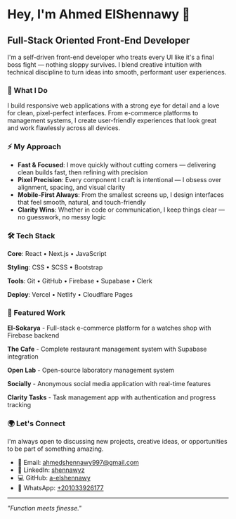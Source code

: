 # Hey, I'm Ahmed ElShennawy 👋

## Full-Stack Oriented Front-End Developer

I'm a self-driven front-end developer who treats every UI like it's a final boss fight — nothing sloppy survives. I blend creative intuition with technical discipline to turn ideas into smooth, performant user experiences.

### 🎯 What I Do

I build responsive web applications with a strong eye for detail and a love for clean, pixel-perfect interfaces. From e-commerce platforms to management systems, I create user-friendly experiences that look great and work flawlessly across all devices.

### ⚡ My Approach

- **Fast & Focused**: I move quickly without cutting corners — delivering clean builds fast, then refining with precision
- **Pixel Precision**: Every component I craft is intentional — I obsess over alignment, spacing, and visual clarity
- **Mobile-First Always**: From the smallest screens up, I design interfaces that feel smooth, natural, and touch-friendly
- **Clarity Wins**: Whether in code or communication, I keep things clear — no guesswork, no messy logic

### 🛠️ Tech Stack

**Core**: React • Next.js • JavaScript

**Styling**: CSS • SCSS • Bootstrap

**Tools**: Git • GitHub • Firebase • Supabase • Clerk

**Deploy**: Vercel • Netlify • Cloudflare Pages

### 🚀 Featured Work

**El-Sokarya** - Full-stack e-commerce platform for a watches shop with Firebase backend

**The Cafe** - Complete restaurant management system with Supabase integration

**Open Lab** - Open-source laboratory management system

**Socially** - Anonymous social media application with real-time features

**Clarity Tasks** - Task management app with authentication and progress tracking

### 🌍 Let's Connect

I'm always open to discussing new projects, creative ideas, or opportunities to be part of something amazing.

- 📧 Email: ahmedshennawy997@gmail.com
- 💼 LinkedIn: [shennawyz](https://www.linkedin.com/in/shennawyz)
- 💻 GitHub: [a-elshennawy](https://github.com/a-elshennawy)
- 📱 WhatsApp: [+201033926177](https://wa.me/201033926177)

---

_"Function meets finesse."_

